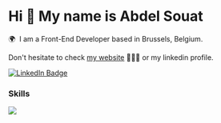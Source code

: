 Hi 👋 My name is Abdel Souat
========================================================================================================================================

🌍  I am a Front-End Developer based in Brussels, Belgium.
<br/>

Don't hesitate to check  <a href="https://www.abdelmawlasouat.com/">my website</a> 👨🏻‍💻 or my linkedin profile.
<br/>

 <a href="https://www.linkedin.com/in/abdelmawla-souat/">
    <img src="https://img.shields.io/badge/LinkedIn-blue?style=for-the-badge&logo=linkedin&logoColor=white" alt="LinkedIn Badge"/>
  </a>

<br/>


### Skills

<img src="https://skillicons.dev/icons?i=html,css,js,ts,react,next,scss,graphql,jest" />


<!--
**abdelmawlaSouat/abdelmawlaSouat** is a ✨ _special_ ✨ repository because its `README.md` (this file) appears on your GitHub profile.

Here are some ideas to get you started:

- 🔭 I’m currently working on ...
- 🌱 I’m currently learning ...
- 👯 I’m looking to collaborate on ...
- 🤔 I’m looking for help with ...
- 💬 Ask me about ...
- 📫 How to reach me: ...
- 😄 Pronouns: ...
- ⚡ Fun fact: ...
-->

